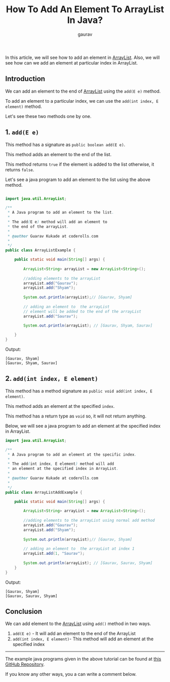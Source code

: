 ﻿---
layout: post
title: "How To Add An Element To ArrayList In Java?"
author: gaurav
categories: [Collections, ArrayList]
toc: true
description: "In this article, we will see how to add element in ArrayList. Also, we will see how can we add an element at particular index in ArrayList."
---

In this article, we will see how to add an element in [ArrayList](https://coderolls.com/arraylist-in-java/). Also, we will see how can we add an element at particular index in ArrayList.

## Introduction

We can add an element to the end of [ArrayList](https://coderolls.com/arraylist-in-java/) using the `add(E e)` method. 

To add an element to a particular index, we can use the `add(int index, E element)` method.

Let's see these two methods one by one.

## 1. `add(E e)`

This method has a signature as 
`public boolean add(E e)`.

This method adds an element to the end of the list.

This method returns `true` if the element is added to the list otherwise, it returns `false`.

Let's see a java program to add an element to the list using the above method.

```java

import java.util.ArrayList;

/**
 * A Java program to add an element to the list.
 * 
 * The add(E e) method will add an element to 
 * the end of the arrayList.
 * 
 * @author Guarav Kukade at coderolls.com
 *
 */
public class ArrayListExample {

	public static void main(String[] args) {
		
		ArrayList<String> arrayList = new ArrayList<String>();
		
		//adding elements to the arrayList
		arrayList.add("Gaurav");
		arrayList.add("Shyam");
		
		System.out.println(arrayList);// [Gaurav, Shyam]
		
		// adding an element to  the arrayList
		// element will be added to the end of the arrayList
		arrayList.add("Saurav");
		
		System.out.println(arrayList); // [Gaurav, Shyam, Saurav]

	}
}
```
Output:
```
[Gaurav, Shyam]
[Gaurav, Shyam, Saurav]
```

## 2. `add(int index, E element)`

This method has a method signature as `public void add(int index, E element)`.

This method adds an element at the specified `index`.

This method has a return type as `void` so, it will not return anything.

Below, we will see a java program to add an element at the specified index in ArrayList.

```java
import java.util.ArrayList;

/**
 * A Java program to add an element at the specific index.
 * 
 * The add(int index, E element) method will add 
 * an element at the specified index in ArrayList.
 * 
 * @author Guarav Kukade at coderolls.com
 *
 */
public class ArrayListAddExample {

	public static void main(String[] args) {
		
		ArrayList<String> arrayList = new ArrayList<String>();
		
		//adding elements to the arrayList using normal add method
		arrayList.add("Gaurav");
		arrayList.add("Shyam");
		
		System.out.println(arrayList);// [Gaurav, Shyam]
		
		// adding an element to  the arrayList at index 1
		arrayList.add(1, "Saurav");
		
		System.out.println(arrayList); // [Gaurav, Saurav, Shyam]
	}
}
```
Output:
```
[Gaurav, Shyam]
[Gaurav, Saurav, Shyam]
```

## Conclusion

We can add element to the [ArrayList](https://coderolls.com/arraylist-in-java/) using `add()` method in two ways.
1. `add(E e)` - It will add an element to the end of the ArrayList
2. `add(int index, E element)`- This method will add an element at the specified index

---

The example java programs given in the above tutorial can be found at [this GitHub Repository](https://github.com/coderolls/blogpost-coding-examples/tree/main/collections/arraylist/add-element-in-arraylist).

If you know any other ways, you a can write a comment below.
